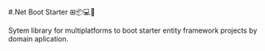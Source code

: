 #.Net Boot Starter ⊞📦💻📱
<p>
Sytem library for multiplatforms to boot starter entity framework projects by domain aplication.
</p>
